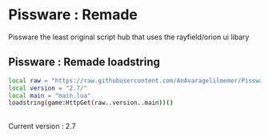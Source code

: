 # Pissware : Remade

Pissware the least original script hub that uses the rayfield/orion ui libary

## Pissware : Remade loadstring
```bash
local raw = "https://raw.githubusercontent.com/AnAvaragelilmemer/Pissware/main/"
local version = "2.7/"
local main = "main.lua"
loadstring(game:HttpGet(raw..version..main))()
```

##  
Current version : 2.7
